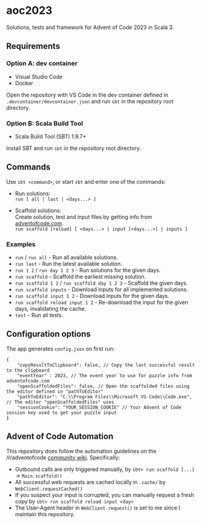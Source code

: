 # aoc2023

Solutions, tests and framework for Advent of Code 2023 in Scala 3.

## Requirements

### Option A: dev container

- Visual Studio Code
- Docker

Open the repository with VS Code in the dev container defined in `.devcontainer/devcontainer.json` and run `sbt` in the repository root directory.

### Option B: Scala Build Tool

- Scala Build Tool (SBT) 1.9.7+
  
Install SBT and run `sbt` in the repository root directory.

## Commands

Use `sbt <command>`, or start `sbt` and enter one of the commands:

- Run solutions:  
`run [ all | last | <days...> ]`
  
- Scaffold solutions:  
 Create solution, test and input files by getting info from [adventofcode.com](https://adventofcode.com).  
`run scaffold [reload] [ <days...> | input [<days...>] | inputs ]`

### Examples

- `run` / `run all` - Run all available solutions.
- `run last` - Run the latest available solution.
- `run 1 2` / `run day 1 2 3` - Run solutions for the given days.
- `run scaffold` - Scaffold the earliest missing solution.
- `run scaffold 1 2` / `run scaffold day 1 2 3` - Scaffold the given days.
- `run scaffold inputs` - Download inputs for all implemented solutions.
- `run scaffold input 1 2` - Download inputs for the given days.
- `run scaffold reload input 1 2` - Re-download the input for the given days, invalidating the cache.
- `test` - Run all tests.

## Configuration options

The app generates `config.json` on first run:

```jsonc
{
    "copyResultToClipboard": false, // Copy the last successful result to the clipboard
    "eventYear" : 2023, // The event year to use for puzzle info from adventofcode.com
    "openScaffoldedFiles": false, // Open the scaffolded files using the editor defined in "pathToEditor"
    "pathToEditor": "C:\\Program Files\\Microsoft VS Code\\Code.exe", // The editor "openScaffoldedFiles" uses
    "sessionCookie": "YOUR_SESSION_COOKIE" // Your Advent of Code session key used to get your puzzle input
}
```

## Advent of Code Automation

This repository does follow the automation guidelines on the /r/adventofcode [community wiki](https://www.reddit.com/r/adventofcode/wiki/faqs/automation). Specifically:

- Outbound calls are only triggered manually, by `sbt> run scaffold [...]` -> `Main.scaffold()`
- All successful web requests are cached locally in `.cache/` by `WebClient.requestCached()`
- If you suspect your input is corrupted, you can manually request a fresh copy by `sbt> run scaffold reload input <day>`
- The User-Agent header in `WebClient.request()` is set to me since I maintain this repository.
